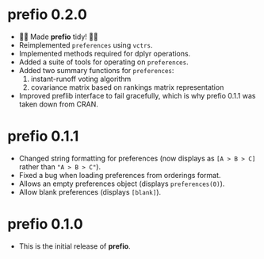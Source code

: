 # **prefio** 0.2.0

* 🎉🥳 Made **prefio** tidy! 🎊🎆
* Reimplemented `preferences` using `vctrs`.
* Implemented methods required for dplyr operations.
* Added a suite of tools for operating on `preferences`.
* Added two summary functions for `preferences`:
    1. instant-runoff voting algorithm
    2. covariance matrix based on rankings matrix representation
* Improved preflib interface to fail gracefully, which is why prefio 0.1.1 was taken down from CRAN.

# **prefio** 0.1.1

* Changed string formatting for preferences (now displays as `[A > B > C]`
rather than `"A > B > C"`).
* Fixed a bug when loading preferences from orderings format.
* Allows an empty preferences object (displays `preferences(0)`).
* Allow blank preferences (displays `[blank]`).

# **prefio** 0.1.0

* This is the initial release of **prefio**.
